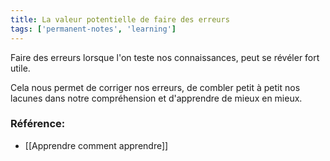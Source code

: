 ```yaml
---
title: La valeur potentielle de faire des erreurs
tags: ['permanent-notes', 'learning']
---
```


Faire des erreurs lorsque l'on teste nos connaissances, peut se révéler fort utile. 

Cela nous permet de corriger nos erreurs, de combler petit à petit nos lacunes dans notre compréhension et d'apprendre de mieux en mieux.


### Référence: 
- [[Apprendre comment apprendre]]